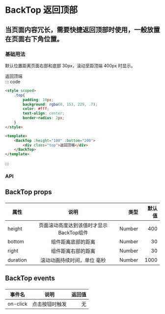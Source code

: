 # BackTop 返回顶部
当页面内容冗长，需要快捷返回顶部时使用，一般放置在页面右下角位置。
-----
### 基础用法
默认位置距离页面右部和底部 30px，滚动至距顶端 400px 时显示。
<backtop :height='200' :right='20' :bottom='20' :duration='20'>
	        <div>返回顶端</div>
</backtop>
::: code
```html
<style scoped>
    .top{
        padding: 10px;
        background: rgba(0, 153, 229, .7);
        color: #fff;
        text-align: center;
        border-radius: 2px;
    }
</style>

<template>
    <BackTop :height="100" :bottom="200">
        <div class="top">返回顶端</div>
    </BackTop>
</template>
```
:::
###
### API
## BackTop props
###
属性|说明|类型|默认值
---|:--:|---:|---:
height|页面滚动高度达到该值时才显示BackTop组件|Number|400
bottom|组件距离底部的距离|Number|30
right|组件距离右部的距离|Number|30
duration|滚动动画持续时间，单位 毫秒|Number|1000
## BackTop events
###
事件名|说明|返回值
---|:--:|---:
on-click|点击按钮时触发|无


